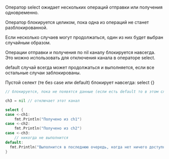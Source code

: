 Оператор select ожидает нескольких операций отправки или получения одновременно.

Оператор блокируется целиком, пока одна из операций не станет разблокированной.

Если несколько случаев могут продолжаться, один из них будет выбран случайным образом.

Операции отправки и получения по nil каналу блокируется навсегда. Это можно использовать для отключения канала в операторе select.

default случай всегда может продолжаться и выполняется, если все остальные случаи заблокированы.

Пустой селект (те без case или default) блокирует навсегда: select {}

``` go
// блокируется, пока не появятся данные (если есть default то в этом случае выполнится этот кэйс.).

ch3 = nil // отключает этот канал

select {
case <-ch1:
    fmt.Println("Получено из ch1")
case <-ch2:
    fmt.Println("Получено из ch2")
case <-ch3:
    // никогда не выполнится
default:
  fmt.Println("Выполнится в последнюю очередь, когда нет ничего доступного")   
}
```




